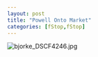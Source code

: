 ```yaml
---
layout: post
title: "Powell Onto Market"
categories: [fStop,fStop]
---
```

<img alt="bjorke_DSCF4246.jpg" src="http://www.botzilla.com/blog/archives/pix2014/bjorke_DSCF4246.jpg" class="img-responsive" border="0" />



